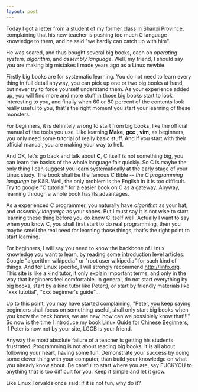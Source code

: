 ```yaml
---
layout: post
---
```


Today I got a letter from a student of my former class in Shanxi Province,
complaining that his new teacher is pushing too much C
language knowledge to them, and he said "we hardly can catch up with him".

He was scared, and thus bought several big books, each on _operating system_,
_algorithm_, and _assembly language_. Well, my friend, I should say you are
making big mistakes I made years ago as a Linux newbie.

Firstly big books are for systematic learning. You do not need to learn every
thing in full detail anyway, you can pick up one or two big books at hand, but
never try to force yourself understand them. As your experience added up, you
will find more and more stuff in those big books start to look interesting to
you, and finally when 60 or 80 percent of the contents look really useful to
you, that's the right moment you start your learning of these monsters.

For beginners, it is definitely wrong to start from big books, like the
official manual of the tools you use. Like learning __Make__, __gcc__ , __vim__,
as beginners, you only need some tutorial of really basic stuff. And if you
start with their official manual, you are making your way to hell. 

And OK, let's go back and talk about __C__, C itself is not something big, you
can learn the basics of the whole language fair quickly. So C is maybe the
only thing I can suggest you learn systematically at the early stage of your
Linux study. The book shall be the
famous C Bible -- _the C programming  language_ by K&R. Well, the only problem
is the English in it is too  difficult. Try to google "C tutorial" for a easier
book on C as a gateway. Anyway, learning through a whole book has its
advantages. 

As a experienced C programmer, you naturally have _algorithm_ as your hat, and
_assembly language_ as your shoes. But I must say it is not wise to start
learning these thing before you do know C itself well. Actually I want to say
when you know C, you shall first start to do real programming, then you maybe
smell the real need for learning those things, that's the right point to start
learning.  

For beginners, I will say you need to know the backbone of Linux knowledge you
want to learn, by reading some introduction level articles. Google "algorithm
wikipedia" or "root user wikipedia" for such kind of things. And for Linux
specific, I will strongly recommend <http://linfo.org>. This site is like a
kind tutor, it only explain important terms, and only in the way that
beginners feel comfortable. In general, do not start everything by big books,
start by a kind tutor like Peter:), or start by friendly materials like "xxx
tutotial", "xxx beginner's guide"...


Up to this point, you may have started complaining, "Peter, you keep saying
beginners shall focus on something useful, shall only start big books when you
know the back bones, we are new, how can we possiblely know that!!!"
So now is the time I introduce my book [Linux Guide for Chinese
Beginners](http://happypeter.github.com/LGCB/), if Peter is now not by your
site, LGCB is your friend.

Anyway the most absolute failure of a teacher is getting his students
frustrated. Programming is not about reading big books, it is all about
following your heart, having some fun. Demonstrate your success by doing
some clever thing with your computer, than build your knowledge on what you
already know about. Be careful to start where you are, say
FUCKYOU to anything that is too difficult for you. Keep it simple and let it grow.

Like Linux Torvalds once said: if it is not fun, why do it?
